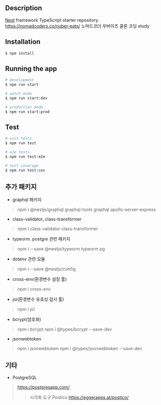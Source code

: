 ## Description

[Nest](https://github.com/nestjs/nest) framework TypeScript starter repository.
https://nomadcoders.co/nuber-eats/ 노마드코더 우버이츠 클론 코딩 study

## Installation

```bash
$ npm install
```

## Running the app

```bash
# development
$ npm run start

# watch mode
$ npm run start:dev

# production mode
$ npm run start:prod
```

## Test

```bash
# unit tests
$ npm run test

# e2e tests
$ npm run test:e2e

# test coverage
$ npm run test:cov
```

## 추가 패키지

- graphql 패키지
> npm i @nestjs/graphql graphql-tools graphql apollo-server-express

- class-validator, class-transformer
> npm i class-validator class-transformer

- typeorm. postgre 관련 패키지
> npm i --save @nestjs/typeorm typeorm pg

- dotenv 관련 모듈
> npm i --save @nestjs/config

- cross-env(환경변수 설정 툴)
> npm i cross-env

- joi(환경변수 유효성 검사 툴)
> npm i joi

- bcrypt(암호화)
> npm i bcrypt
> npm i @types/bcrypt --save-dev

- jsonwebtoken
> npm i jsonwebtoken
> npm i @types/jsonwebtoken --save-dev

## 기타
- PostgreSQL
> https://postgresapp.com/
 >> 시각화 도구 Postico https://eggerapps.at/postico/
